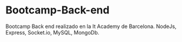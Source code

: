 # Bootcamp-Back-end
Bootcamp Back end realizado en la It Academy de Barcelona. NodeJs, Express, Socket.io, MySQL, MongoDb.
